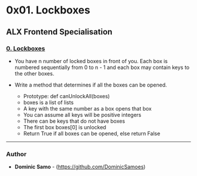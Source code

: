 # 0x01. Lockboxes

## ALX Frontend Specialisation

### [0. Lockboxes](./0-lockboxes.py)

* You have n number of locked boxes in front of you. Each box is numbered sequentially from 0 to n - 1 and each box may contain keys to the other boxes.

* Write a method that determines if all the boxes can be opened.

	- Prototype: def canUnlockAll(boxes)
	- boxes is a list of lists
	- A key with the same number as a box opens that box
	- You can assume all keys will be positive integers
	- There can be keys that do not have boxes
	- The first box boxes[0] is unlocked
	- Return True if all boxes can be opened, else return False

---

### Author
* **Dominic Samo** - (https://github.com/DominicSamoes)
